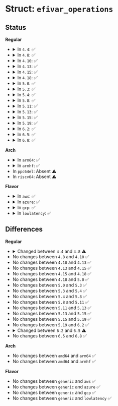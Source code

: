 # Struct: <code>efivar_operations</code>

## Status
<b>Regular</b>
<ul>
<li>
<details>
<summary>In <code>4.4</code>: ✅</summary>

```c
struct efivar_operations {
    efi_get_variable_t *get_variable;
    efi_get_next_variable_t *get_next_variable;
    efi_set_variable_t *set_variable;
    efi_set_variable_nonblocking_t *set_variable_nonblocking;
    efi_query_variable_store_t *query_variable_store;
};
```
</details>
</li>
<li>
<details>
<summary>In <code>4.8</code>: ✅</summary>

```c
struct efivar_operations {
    efi_get_variable_t *get_variable;
    efi_get_next_variable_t *get_next_variable;
    efi_set_variable_t *set_variable;
    efi_set_variable_t *set_variable_nonblocking;
    efi_query_variable_store_t *query_variable_store;
};
```
</details>
</li>
<li>
<details>
<summary>In <code>4.10</code>: ✅</summary>

```c
struct efivar_operations {
    efi_get_variable_t *get_variable;
    efi_get_next_variable_t *get_next_variable;
    efi_set_variable_t *set_variable;
    efi_set_variable_t *set_variable_nonblocking;
    efi_query_variable_store_t *query_variable_store;
};
```
</details>
</li>
<li>
<details>
<summary>In <code>4.13</code>: ✅</summary>

```c
struct efivar_operations {
    efi_get_variable_t *get_variable;
    efi_get_next_variable_t *get_next_variable;
    efi_set_variable_t *set_variable;
    efi_set_variable_t *set_variable_nonblocking;
    efi_query_variable_store_t *query_variable_store;
};
```
</details>
</li>
<li>
<details>
<summary>In <code>4.15</code>: ✅</summary>

```c
struct efivar_operations {
    efi_get_variable_t *get_variable;
    efi_get_next_variable_t *get_next_variable;
    efi_set_variable_t *set_variable;
    efi_set_variable_t *set_variable_nonblocking;
    efi_query_variable_store_t *query_variable_store;
};
```
</details>
</li>
<li>
<details>
<summary>In <code>4.18</code>: ✅</summary>

```c
struct efivar_operations {
    efi_get_variable_t *get_variable;
    efi_get_next_variable_t *get_next_variable;
    efi_set_variable_t *set_variable;
    efi_set_variable_t *set_variable_nonblocking;
    efi_query_variable_store_t *query_variable_store;
};
```
</details>
</li>
<li>
<details>
<summary>In <code>5.0</code>: ✅</summary>

```c
struct efivar_operations {
    efi_get_variable_t *get_variable;
    efi_get_next_variable_t *get_next_variable;
    efi_set_variable_t *set_variable;
    efi_set_variable_t *set_variable_nonblocking;
    efi_query_variable_store_t *query_variable_store;
};
```
</details>
</li>
<li>
<details>
<summary>In <code>5.3</code>: ✅</summary>

```c
struct efivar_operations {
    efi_get_variable_t *get_variable;
    efi_get_next_variable_t *get_next_variable;
    efi_set_variable_t *set_variable;
    efi_set_variable_t *set_variable_nonblocking;
    efi_query_variable_store_t *query_variable_store;
};
```
</details>
</li>
<li>
<details>
<summary>In <code>5.4</code>: ✅</summary>

```c
struct efivar_operations {
    efi_get_variable_t *get_variable;
    efi_get_next_variable_t *get_next_variable;
    efi_set_variable_t *set_variable;
    efi_set_variable_t *set_variable_nonblocking;
    efi_query_variable_store_t *query_variable_store;
};
```
</details>
</li>
<li>
<details>
<summary>In <code>5.8</code>: ✅</summary>

```c
struct efivar_operations {
    efi_get_variable_t *get_variable;
    efi_get_next_variable_t *get_next_variable;
    efi_set_variable_t *set_variable;
    efi_set_variable_t *set_variable_nonblocking;
    efi_query_variable_store_t *query_variable_store;
};
```
</details>
</li>
<li>
<details>
<summary>In <code>5.11</code>: ✅</summary>

```c
struct efivar_operations {
    efi_get_variable_t *get_variable;
    efi_get_next_variable_t *get_next_variable;
    efi_set_variable_t *set_variable;
    efi_set_variable_t *set_variable_nonblocking;
    efi_query_variable_store_t *query_variable_store;
};
```
</details>
</li>
<li>
<details>
<summary>In <code>5.13</code>: ✅</summary>

```c
struct efivar_operations {
    efi_get_variable_t *get_variable;
    efi_get_next_variable_t *get_next_variable;
    efi_set_variable_t *set_variable;
    efi_set_variable_t *set_variable_nonblocking;
    efi_query_variable_store_t *query_variable_store;
};
```
</details>
</li>
<li>
<details>
<summary>In <code>5.15</code>: ✅</summary>

```c
struct efivar_operations {
    efi_get_variable_t *get_variable;
    efi_get_next_variable_t *get_next_variable;
    efi_set_variable_t *set_variable;
    efi_set_variable_t *set_variable_nonblocking;
    efi_query_variable_store_t *query_variable_store;
};
```
</details>
</li>
<li>
<details>
<summary>In <code>5.19</code>: ✅</summary>

```c
struct efivar_operations {
    efi_get_variable_t *get_variable;
    efi_get_next_variable_t *get_next_variable;
    efi_set_variable_t *set_variable;
    efi_set_variable_t *set_variable_nonblocking;
    efi_query_variable_store_t *query_variable_store;
};
```
</details>
</li>
<li>
<details>
<summary>In <code>6.2</code>: ✅</summary>

```c
struct efivar_operations {
    efi_get_variable_t *get_variable;
    efi_get_next_variable_t *get_next_variable;
    efi_set_variable_t *set_variable;
    efi_set_variable_t *set_variable_nonblocking;
    efi_query_variable_store_t *query_variable_store;
};
```
</details>
</li>
<li>
<details>
<summary>In <code>6.5</code>: ✅</summary>

```c
struct efivar_operations {
    efi_get_variable_t *get_variable;
    efi_get_next_variable_t *get_next_variable;
    efi_set_variable_t *set_variable;
    efi_set_variable_t *set_variable_nonblocking;
    efi_query_variable_store_t *query_variable_store;
    efi_query_variable_info_t *query_variable_info;
};
```
</details>
</li>
<li>
<details>
<summary>In <code>6.8</code>: ✅</summary>

```c
struct efivar_operations {
    efi_get_variable_t *get_variable;
    efi_get_next_variable_t *get_next_variable;
    efi_set_variable_t *set_variable;
    efi_set_variable_t *set_variable_nonblocking;
    efi_query_variable_store_t *query_variable_store;
    efi_query_variable_info_t *query_variable_info;
};
```
</details>
</li>
</ul>
<b>Arch</b>
<ul>
<li>
<details>
<summary>In <code>arm64</code>: ✅</summary>

```c
struct efivar_operations {
    efi_get_variable_t *get_variable;
    efi_get_next_variable_t *get_next_variable;
    efi_set_variable_t *set_variable;
    efi_set_variable_t *set_variable_nonblocking;
    efi_query_variable_store_t *query_variable_store;
};
```
</details>
</li>
<li>
<details>
<summary>In <code>armhf</code>: ✅</summary>

```c
struct efivar_operations {
    efi_get_variable_t *get_variable;
    efi_get_next_variable_t *get_next_variable;
    efi_set_variable_t *set_variable;
    efi_set_variable_t *set_variable_nonblocking;
    efi_query_variable_store_t *query_variable_store;
};
```
</details>
</li>
<li>
In <code>ppc64el</code>: Absent ⚠️
</li>
<li>
In <code>riscv64</code>: Absent ⚠️
</li>
</ul>
<b>Flavor</b>
<ul>
<li>
<details>
<summary>In <code>aws</code>: ✅</summary>

```c
struct efivar_operations {
    efi_get_variable_t *get_variable;
    efi_get_next_variable_t *get_next_variable;
    efi_set_variable_t *set_variable;
    efi_set_variable_t *set_variable_nonblocking;
    efi_query_variable_store_t *query_variable_store;
};
```
</details>
</li>
<li>
<details>
<summary>In <code>azure</code>: ✅</summary>

```c
struct efivar_operations {
    efi_get_variable_t *get_variable;
    efi_get_next_variable_t *get_next_variable;
    efi_set_variable_t *set_variable;
    efi_set_variable_t *set_variable_nonblocking;
    efi_query_variable_store_t *query_variable_store;
};
```
</details>
</li>
<li>
<details>
<summary>In <code>gcp</code>: ✅</summary>

```c
struct efivar_operations {
    efi_get_variable_t *get_variable;
    efi_get_next_variable_t *get_next_variable;
    efi_set_variable_t *set_variable;
    efi_set_variable_t *set_variable_nonblocking;
    efi_query_variable_store_t *query_variable_store;
};
```
</details>
</li>
<li>
<details>
<summary>In <code>lowlatency</code>: ✅</summary>

```c
struct efivar_operations {
    efi_get_variable_t *get_variable;
    efi_get_next_variable_t *get_next_variable;
    efi_set_variable_t *set_variable;
    efi_set_variable_t *set_variable_nonblocking;
    efi_query_variable_store_t *query_variable_store;
};
```
</details>
</li>
</ul>

## Differences
<b>Regular</b>
<ul>
<li>
<details>
<summary>Changed between <code>4.4</code> and <code>4.8</code> ⚠️</summary>
<ul>
<li>
<b>Field type changed. </b>
<code>efi_set_variable_nonblocking_t *set_variable_nonblocking</code> ➡️ <code>efi_set_variable_t *set_variable_nonblocking</code>
</li>
</ul>
</details>
</li>
<li>
No changes between <code>4.8</code> and <code>4.10</code> ✅
</li>
<li>
No changes between <code>4.10</code> and <code>4.13</code> ✅
</li>
<li>
No changes between <code>4.13</code> and <code>4.15</code> ✅
</li>
<li>
No changes between <code>4.15</code> and <code>4.18</code> ✅
</li>
<li>
No changes between <code>4.18</code> and <code>5.0</code> ✅
</li>
<li>
No changes between <code>5.0</code> and <code>5.3</code> ✅
</li>
<li>
No changes between <code>5.3</code> and <code>5.4</code> ✅
</li>
<li>
No changes between <code>5.4</code> and <code>5.8</code> ✅
</li>
<li>
No changes between <code>5.8</code> and <code>5.11</code> ✅
</li>
<li>
No changes between <code>5.11</code> and <code>5.13</code> ✅
</li>
<li>
No changes between <code>5.13</code> and <code>5.15</code> ✅
</li>
<li>
No changes between <code>5.15</code> and <code>5.19</code> ✅
</li>
<li>
No changes between <code>5.19</code> and <code>6.2</code> ✅
</li>
<li>
<details>
<summary>Changed between <code>6.2</code> and <code>6.5</code> ⚠️</summary>
<ul>
<li>
<b>Field added. </b>
<code>efi_query_variable_info_t *query_variable_info</code>
</li>
</ul>
</details>
</li>
<li>
No changes between <code>6.5</code> and <code>6.8</code> ✅
</li>
</ul>
<b>Arch</b>
<ul>
<li>
No changes between <code>amd64</code> and <code>arm64</code> ✅
</li>
<li>
No changes between <code>amd64</code> and <code>armhf</code> ✅
</li>
</ul>
<b>Flavor</b>
<ul>
<li>
No changes between <code>generic</code> and <code>aws</code> ✅
</li>
<li>
No changes between <code>generic</code> and <code>azure</code> ✅
</li>
<li>
No changes between <code>generic</code> and <code>gcp</code> ✅
</li>
<li>
No changes between <code>generic</code> and <code>lowlatency</code> ✅
</li>
</ul>
